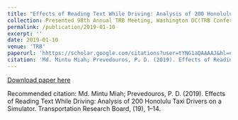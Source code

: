 ```yaml
---
title: "Effects of Reading Text While Driving: Analysis of 200 Honolulu Taxi Drivers on a Simulator"
collection: Presented 98th Annual TRB Meeting, Washington DC(TRB Conference)
permalink: /publication/2019-01-10
excerpt: ''
date: 2019-01-10
venue: 'TRB'
paperurl: 'hhttps://scholar.google.com/citations?user=tYNG1aQAAAAJ&hl=en#d=gs_md_cita-d&u=%2Fcitations%3Fview_op%3Dview_citation%26hl%3Den%26user%3DtYNG1aQAAAAJ%26citation_for_view%3DtYNG1aQAAAAJ%3AYOwf2qJgpHMC%26tzom%3D360'
citation: 'Md. Mintu Miah; Prevedouros, P. D. (2019). Effects of Reading Text While Driving: Analysis of 200 Honolulu Taxi Drivers on a Simulator. Transportation Research Board, (19), 1–14.'
---
```



[Download paper here](https://scholar.google.com/citations?user=tYNG1aQAAAAJ&hl=en#d=gs_md_cita-d&u=%2Fcitations%3Fview_op%3Dview_citation%26hl%3Den%26user%3DtYNG1aQAAAAJ%26citation_for_view%3DtYNG1aQAAAAJ%3AYOwf2qJgpHMC%26tzom%3D360)

Recommended citation: Md. Mintu Miah; Prevedouros, P. D. (2019). Effects of Reading Text While Driving: Analysis of 200 Honolulu Taxi Drivers on a Simulator. Transportation Research Board, (19), 1–14.
